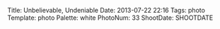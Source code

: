 Title: Unbelievable, Undeniable
Date: 2013-07-22 22:16
Tags: photo
Template: photo
Palette: white
PhotoNum: 33
ShootDate: SHOOTDATE
